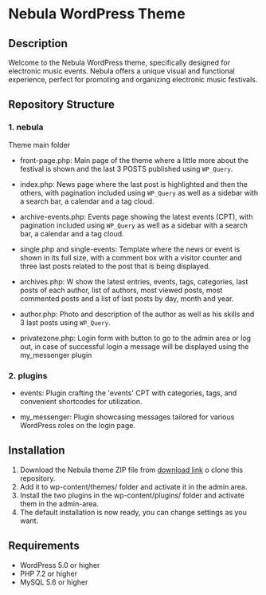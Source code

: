 # Nebula WordPress Theme

## Description

Welcome to the Nebula WordPress theme, specifically designed for electronic music events. Nebula offers a unique visual and functional experience, perfect for promoting and organizing electronic music festivals.



## Repository Structure

### 1. nebula
Theme main folder

  - front-page.php: Main page of the theme where a little more about the festival is shown and the last 3 POSTS published using `WP_Query`.

  - index.php: News page where the last post is highlighted and then the others, with pagination included using `WP_Query` as well as a sidebar with a search bar, a calendar and a tag cloud.

  - archive-events.php: Events page showing the latest events (CPT), with pagination included using `WP_Query` as well as a sidebar with a search bar, a calendar and a tag cloud.

  - single.php and single-events: Template where the news or event is shown in its full size, with a comment box with a visitor counter and three last posts related to the post that is being displayed.

  - archives.php: W show the latest entries, events, tags, categories, last posts of each author, list of authors, most viewed posts, most commented posts and a list of last posts by day, month and year.

  - author.php: Photo and description of the author as well as his skills and 3 last posts using `WP_Query`.

  - privatezone.php: Login form with button to go to the admin area or log out, in case of successful login a message will be displayed using the my_messenger plugin

### 2. plugins
  - events: Plugin crafting the 'events' CPT with categories, tags, and convenient shortcodes for utilization. 

  - my_messenger: Plugin showcasing messages tailored for various WordPress roles on the login page.


    
## Installation

1. Download the Nebula theme ZIP file from [download link](https://github.com/Caberbar/nebula-wp/archive/refs/heads/main.zip) o clone this repository.
2. Add it to wp-content/themes/ folder and activate it in the admin area.
3. Install the two plugins in the wp-content/plugins/ folder and activate them in the admin-area.
4. The default installation is now ready, you can change settings as you want.



## Requirements

- WordPress 5.0 or higher
- PHP 7.2 or higher
- MySQL 5.6 or higher



##   
